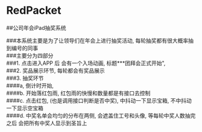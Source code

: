 # RedPacket
##公司年会iPad抽奖系统
 
###本系统主要是为了让领导们在年会上进行抽奖活动, 每轮抽奖都有很大概率抽到编号的同事<br>
###主要分为四部分<br>
###1. 点击进入APP 后 会有一个入场动画, 标题***团拜会正式开始", <br>
###2. 奖品展示环节, 每轮都会有奖品展示<br>
###3. 抽奖环节 <br>
  ####a, 倒计时开始,<br>
  ####b. 开始落红包雨, 红包雨的快慢和数量都是有接口去控制  <br>
  ####c. 点击红包, (也是调用接口判断是否中奖), 中抖动一下显示宝箱, 不中抖动一下显示空宝箱<br>
  ####d. 中奖名单会均匀的分布在两侧, 会遮盖住工号和头像, 等每轮中奖人数抽完之后 会把所有中奖人显示到圣旨上<br>
